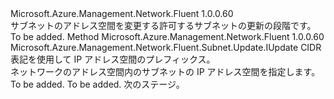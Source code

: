 <Type Name="IWithAddressPrefix" FullName="Microsoft.Azure.Management.Network.Fluent.Subnet.Update.IWithAddressPrefix">
  <TypeSignature Language="C#" Value="public interface IWithAddressPrefix" />
  <TypeSignature Language="ILAsm" Value=".class public interface auto ansi abstract IWithAddressPrefix" />
  <TypeSignature Language="DocId" Value="T:Microsoft.Azure.Management.Network.Fluent.Subnet.Update.IWithAddressPrefix" />
  <TypeSignature Language="VB.NET" Value="Public Interface IWithAddressPrefix" />
  <TypeSignature Language="F#" Value="type IWithAddressPrefix = interface" />
  <AssemblyInfo>
    <AssemblyName>Microsoft.Azure.Management.Network.Fluent</AssemblyName>
    <AssemblyVersion>1.0.0.60</AssemblyVersion>
  </AssemblyInfo>
  <Interfaces />
  <Docs>
    <summary>
            サブネットのアドレス空間を変更する許可するサブネットの更新の段階です。
            </summary>
    <remarks>To be added.</remarks>
  </Docs>
  <Members>
    <Member MemberName="WithAddressPrefix">
      <MemberSignature Language="C#" Value="public Microsoft.Azure.Management.Network.Fluent.Subnet.Update.IUpdate WithAddressPrefix (string cidr);" />
      <MemberSignature Language="ILAsm" Value=".method public hidebysig newslot virtual instance class Microsoft.Azure.Management.Network.Fluent.Subnet.Update.IUpdate WithAddressPrefix(string cidr) cil managed" />
      <MemberSignature Language="DocId" Value="M:Microsoft.Azure.Management.Network.Fluent.Subnet.Update.IWithAddressPrefix.WithAddressPrefix(System.String)" />
      <MemberSignature Language="VB.NET" Value="Public Function WithAddressPrefix (cidr As String) As IUpdate" />
      <MemberSignature Language="F#" Value="abstract member WithAddressPrefix : string -&gt; Microsoft.Azure.Management.Network.Fluent.Subnet.Update.IUpdate" Usage="iWithAddressPrefix.WithAddressPrefix cidr" />
      <MemberType>Method</MemberType>
      <AssemblyInfo>
        <AssemblyName>Microsoft.Azure.Management.Network.Fluent</AssemblyName>
        <AssemblyVersion>1.0.0.60</AssemblyVersion>
      </AssemblyInfo>
      <ReturnValue>
        <ReturnType>Microsoft.Azure.Management.Network.Fluent.Subnet.Update.IUpdate</ReturnType>
      </ReturnValue>
      <Parameters>
        <Parameter Name="cidr" Type="System.String" />
      </Parameters>
      <Docs>
        <param name="cidr">CIDR 表記を使用して IP アドレス空間のプレフィックス。</param>
        <summary>
            ネットワークのアドレス空間内のサブネットの IP アドレス空間を指定します。
            </summary>
        <returns>To be added.</returns>
        <remarks>To be added.</remarks>
        <return>次のステージ。</return>
      </Docs>
    </Member>
  </Members>
</Type>